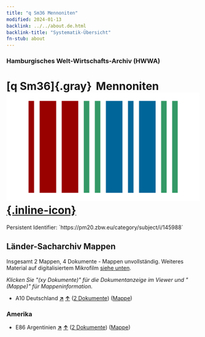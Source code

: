```yaml
---
title: "q Sm36 Mennoniten"
modified: 2024-01-13
backlink: ../../about.de.html
backlink-title: "Systematik-Übersicht"
fn-stub: about
---
```


### Hamburgisches Welt-Wirtschafts-Archiv (HWWA)

# [q Sm36]{.gray}&#8201; Mennoniten &#160; [![Wikidata](/images/Wikidata-logo.svg "Wikidata"){.inline-icon}](http://www.wikidata.org/entity/Q104711409)

<div class="hint">Persistent Identifier: `https://pm20.zbw.eu/category/subject/i/145988`</div>







## Länder-Sacharchiv Mappen






Insgesamt 2 Mappen, 4 Dokumente - Mappen unvollständig. Weiteres Material auf digitalisiertem Mikrofilm [siehe unten](#filmsections).

_Klicken Sie "(xy Dokumente)" für die Dokumentanzeige im Viewer und "(Mappe)" für Mappeninformation._



- A10 Deutschland [**&nearr;**](../../../geo/i/126128/about.de.html "Deutschland (alle Mappen)") [**&uarr;**](../../../geo/about.de.html#A10 "Ländersystematik") (<a href="https://pm20.zbw.eu/iiifview/folder/sh/126128,145988" title="über: Deutschland : Mennoniten" target="_blank">2 Dokumente</a>) ([Mappe](../../../../folder/sh/1261xx/126128/1459xx/145988/about.de.html))

### Amerika

- E86 Argentinien [**&nearr;**](../../../geo/i/141692/about.de.html "Argentinien (alle Mappen)") [**&uarr;**](../../../geo/about.de.html#E86 "Ländersystematik") (<a href="https://pm20.zbw.eu/iiifview/folder/sh/141692,145988" title="über: Argentinien : Mennoniten" target="_blank">2 Dokumente</a>) ([Mappe](../../../../folder/sh/1416xx/141692/1459xx/145988/about.de.html))



<a id="filmsections" />













